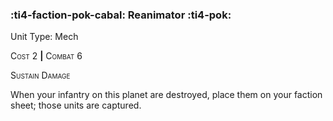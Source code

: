 ### :ti4-faction-pok-cabal: **Reanimator** :ti4-pok:

Unit Type: Mech 

<span style="font-variant:small-caps;">Cost</span> 2 __|__ <span style="font-variant:small-caps;">Combat</span> 6

<span style="font-variant:small-caps;">Sustain Damage</span>

When your infantry on this planet are destroyed, place them on your faction sheet; those units are captured.

